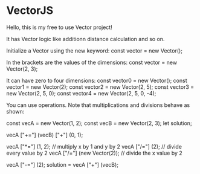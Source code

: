 # VectorJS

Hello, this is my free to use Vector project!

It has Vector logic like additionn distance calculation and so on.

Initialize a Vector using the new keyword:
const vector = new Vector();

In the brackets are the values of the dimensions:
const vector = new Vector(2, 3);

It can have zero to four dimensions:
const vector0 = new Vector();
const vector1 = new Vector(2);
const vector2 = new Vector(2, 5);
const vector3 = new Vector(2, 5, 0);
const vector4 = new Vector(2, 5, 0, -4);

You can use operations.
Note that multiplications and divisions behave as shown:

const vecA = new Vector(1, 2);
const vecB = new Vector(2, 3);
let solution;

vecA ["+="] (vecB) ["+"] (0, 1);

vecA ["*="] (1, 2); // multiply x by 1 and y by 2
vecA ["/="] (2); // divide every value by 2
vecA ["/="] (new Vector(2)); // divide the x value by 2

vecA ["-="] (2);
solution = vecA ["+"] (vecB);
